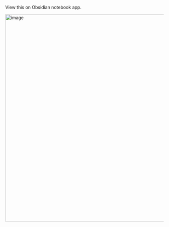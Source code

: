 View this on Obsidian notebook app.

<img width="659" alt="image" src="https://github.com/user-attachments/assets/4c19be3b-0974-4808-9a6a-2258eb1a1877">
